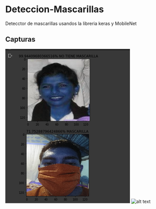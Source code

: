 # Deteccion-Mascarillas
Detecctor de mascarillas usandos la libreria keras y MobileNet
## Capturas
![alt text](https://github.com/domorales/Deteccion-Mascarillas/blob/main/Capturas/deteccionmascarilla.png) 
![alt text](hhttps://github.com/domorales/Deteccion-Mascarillas/blob/main/Capturas/porcentajes.png)  
